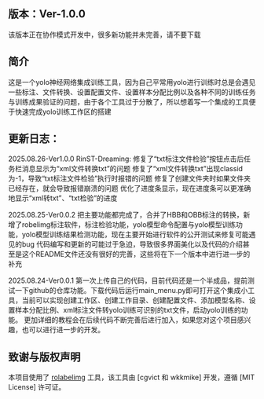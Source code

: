 ## 版本：Ver-1.0.0
该版本正在协作模式开发中，很多新功能并未完善，请不要下载

## 简介
这是一个yolo神经网络集成训练工具，因为自己平常用yolo进行训练时总是会遇见一些标注、文件转换、设置配置文件、设置样本分配比例以及各种不同的训练任务与训练成果验证的问题，由于各个工具过于分散了，所以想着写一个集成的工具便于快速完成yolo训练工作区的搭建

## 更新日志：
2025.08.26-Ver1.0.0
RinST-Dreaming:
修复了“txt标注文件检验”按钮点击后任务栏消息显示为“xml文件转换txt”的问题
修复了“xml文件转换txt”出现classid为-1，导致“txt标注文件检验”执行时报错的问题
修复了创建文件夹时如果文件夹已经存在，就会导致报错崩溃的问题
优化了进度条显示，现在进度条可以更准确地显示“xml转txt”、“txt检验”的进度



2025.08.25-Ver0.0.2
把主要功能都完成了，合并了HBB和OBB标注的转换，新增了robelimg标注软件，标注检验功能，yolo模型命令配置与yolo模型训练功能，yolo模型训练结果检测功能，现在主要开始进行软件的公开测试来修复可能遇见的bug
代码编写和更新的可能过于急迫，导致很多界面美化以及代码的介绍甚至是这个README文件还没有很好的完善，这些将在下一个版本中进行进一步的补充

2025.08.24-Ver0.0.1
第一次上传自己的代码，目前代码还是一个半成品，提前测试一下github的仓库功能。下载代码后运行main_menu.py即可打开这个集成小工具，当前可以实现创建工作区、创建工作目录、创建配置文件、添加模型名称、设置样本分配比例、xml标注文件转yolo训练可识别的txt文件，启动yolo训练的功能。
更加详细的教程会在后续代码不断完善后进行加入，如果您对这个项目感兴趣，也可以进行进一步的开发。

## 致谢与版权声明
本项目使用了 [rolabelimg](https://github.com/cgvict/roLabelImg) 工具，该工具由 [cgvict 和 wkkmike] 开发，遵循 [MIT License] 许可证。
